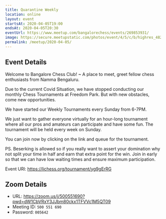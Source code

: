 ```yaml
---
title: Quarantine Weekly
location: online
layout: event
startsAt: 2020-04-05T19:00
endsAt: 2020-04-05T20:30
eventUrl: https://www.meetup.com/bangalorechess/events/269853931/
image: https://secure.meetupstatic.com/photos/event/4/5/c/b/highres_482177867.jpeg
permalink: /meetup/2020-04-05/
---
```

## Event Details
Welcome to Bangalore Chess Club! ~ A place to meet, greet fellow chess enthusiasts from Namma Bengaluru.

Due to the current Covid Situation, we have stopped conducting our monthly Chess Tournaments at Freedom Park. But with new obstacles, come new opportunities.

We have started our Weekly Tournaments every Sunday from 6-7PM.

We just want to gather everyone virtually for an hour-long tournament where all our pros and amateurs can participate and have some fun. The tournament will be held every week on Sunday.

You can join now by clicking on the link and queue for the tournament.

PS. Beserking is allowed so if you really want to assert your domination why not split your time in half and earn that extra point for the win. Join in early so that we can have low waiting times and ensure maximum participation.

Event URl: <https://lichess.org/tournament/yg9gErRG>

## Zoom Details

- URL: <https://zoom.us/j/500551690?pwd=dW1CbVRxY3JJbm80ckx1TFVVc1M5QT09>
- Meeting ID: `500 551 690`
- Password: `005642`
